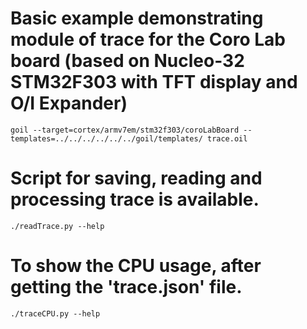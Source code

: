 # Basic example demonstrating module of trace for the Coro Lab board (based on Nucleo-32 STM32F303 with TFT display and O/I Expander)

`
goil --target=cortex/armv7em/stm32f303/coroLabBoard --templates=../../../../../../goil/templates/ trace.oil
`

# Script for saving, reading and processing trace is available.
`
./readTrace.py --help
`
# To show the CPU usage, after getting the 'trace.json' file.
`
./traceCPU.py --help
`
